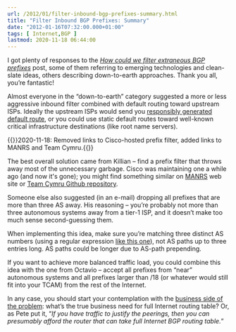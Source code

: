 ```yaml
---
url: /2012/01/filter-inbound-bgp-prefixes-summary.html
title: "Filter Inbound BGP Prefixes: Summary"
date: "2012-01-16T07:32:00.000+01:00"
tags: [ Internet,BGP ]
lastmod: 2020-11-18 06:44:00
---
```

I got plenty of responses to the [*How could we filter extraneous BGP prefixes*](https://blog.ipspace.net/2012/01/how-could-we-filter-extraneous-bgp.html) post, some of them referring to emerging technologies and clean-slate ideas, others describing down-to-earth approaches. Thank you all, you’re fantastic!

Almost everyone in the “down-to-earth” category suggested a more or less aggressive inbound filter combined with default routing toward upstream ISPs. Ideally the upstream ISPs would send you [responsibly generated default route](https://blog.ipspace.net/2011/09/responsible-generation-of-bgp-default.html), or you could use static default routes toward well-known critical infrastructure destinations (like root name servers).
<!--more-->
{{<note update>}}2020-11-18: Removed links to Cisco-hosted prefix filter, added links to MANRS and Team Cymru.{{</note>}}

The best overall solution came from Killian – find a prefix filter that throws away most of the unnecessary garbage. Cisco was maintaining one a while ago (and now it's gone); you might find something similar on [MANRS](https://www.manrs.org/) web site or [Team Cymru Github repository](https://github.com/team-cymru/network-security-templates).

Someone else also suggested (in an e-mail) dropping all prefixes that are more than three AS away. His reasoning – you’re probably not more than three autonomous systems away from a tier-1 ISP, and it doesn’t make too much sense second-guessing them.

When implementing this idea, make sure you’re matching three distinct AS numbers (using a regular expression [like this one](https://www.ipspace.net/kb/BGP/Filter_Excessively_Prepended_BGP_Paths.html)), not AS paths up to three entries long. AS paths could be longer due to AS-path prepending.

If you want to achieve more balanced traffic load, you could combine this idea with the one from Octavio – accept all prefixes from “near” autonomous systems and all prefixes larger than /18 (or whatever would still fit into your TCAM) from the rest of the Internet.

In any case, you should start your contemplation with the [business side of the problem](https://www.ipspace.net/Business_Aspects_of_Networking_Technologies): what’s the true business need for full Internet routing table? Or, as Pete put it, “*If you have traffic to justify the peerings, then you can presumably afford the router that can take full Internet BGP routing table.*”
